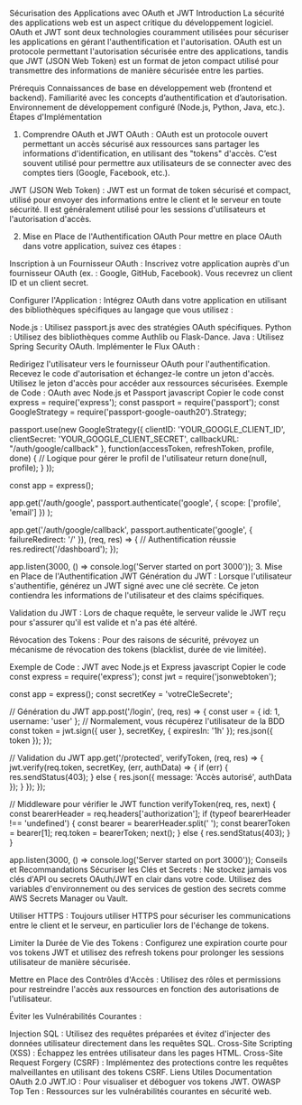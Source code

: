 Sécurisation des Applications avec OAuth et JWT
Introduction
La sécurité des applications web est un aspect critique du développement logiciel. OAuth et JWT sont deux technologies couramment utilisées pour sécuriser les applications en gérant l'authentification et l'autorisation. OAuth est un protocole permettant l'autorisation sécurisée entre des applications, tandis que JWT (JSON Web Token) est un format de jeton compact utilisé pour transmettre des informations de manière sécurisée entre les parties.

Prérequis
Connaissances de base en développement web (frontend et backend).
Familiarité avec les concepts d’authentification et d’autorisation.
Environnement de développement configuré (Node.js, Python, Java, etc.).
Étapes d'Implémentation
1. Comprendre OAuth et JWT
OAuth : OAuth est un protocole ouvert permettant un accès sécurisé aux ressources sans partager les informations d'identification, en utilisant des "tokens" d'accès. C’est souvent utilisé pour permettre aux utilisateurs de se connecter avec des comptes tiers (Google, Facebook, etc.).

JWT (JSON Web Token) : JWT est un format de token sécurisé et compact, utilisé pour envoyer des informations entre le client et le serveur en toute sécurité. Il est généralement utilisé pour les sessions d'utilisateurs et l'autorisation d'accès.

2. Mise en Place de l'Authentification OAuth
Pour mettre en place OAuth dans votre application, suivez ces étapes :

Inscription à un Fournisseur OAuth : Inscrivez votre application auprès d'un fournisseur OAuth (ex. : Google, GitHub, Facebook). Vous recevrez un client ID et un client secret.

Configurer l'Application : Intégrez OAuth dans votre application en utilisant des bibliothèques spécifiques au langage que vous utilisez :

Node.js : Utilisez passport.js avec des stratégies OAuth spécifiques.
Python : Utilisez des bibliothèques comme Authlib ou Flask-Dance.
Java : Utilisez Spring Security OAuth.
Implémenter le Flux OAuth :

Redirigez l'utilisateur vers le fournisseur OAuth pour l'authentification.
Recevez le code d'autorisation et échangez-le contre un jeton d'accès.
Utilisez le jeton d'accès pour accéder aux ressources sécurisées.
Exemple de Code : OAuth avec Node.js et Passport
javascript
Copier le code
const express = require('express');
const passport = require('passport');
const GoogleStrategy = require('passport-google-oauth20').Strategy;

passport.use(new GoogleStrategy({
    clientID: 'YOUR_GOOGLE_CLIENT_ID',
    clientSecret: 'YOUR_GOOGLE_CLIENT_SECRET',
    callbackURL: "/auth/google/callback"
  },
  function(accessToken, refreshToken, profile, done) {
    // Logique pour gérer le profil de l'utilisateur
    return done(null, profile);
  }
));

const app = express();

app.get('/auth/google',
  passport.authenticate('google', { scope: ['profile', 'email'] })
);

app.get('/auth/google/callback',
  passport.authenticate('google', { failureRedirect: '/' }),
  (req, res) => {
    // Authentification réussie
    res.redirect('/dashboard');
  });

app.listen(3000, () => console.log('Server started on port 3000'));
3. Mise en Place de l'Authentification JWT
Génération du JWT : Lorsque l'utilisateur s'authentifie, générez un JWT signé avec une clé secrète. Ce jeton contiendra les informations de l'utilisateur et des claims spécifiques.

Validation du JWT : Lors de chaque requête, le serveur valide le JWT reçu pour s'assurer qu'il est valide et n'a pas été altéré.

Révocation des Tokens : Pour des raisons de sécurité, prévoyez un mécanisme de révocation des tokens (blacklist, durée de vie limitée).

Exemple de Code : JWT avec Node.js et Express
javascript
Copier le code
const express = require('express');
const jwt = require('jsonwebtoken');

const app = express();
const secretKey = 'votreCleSecrete';

// Génération du JWT
app.post('/login', (req, res) => {
  const user = { id: 1, username: 'user' }; // Normalement, vous récupérez l'utilisateur de la BDD
  const token = jwt.sign({ user }, secretKey, { expiresIn: '1h' });
  res.json({ token });
});

// Validation du JWT
app.get('/protected', verifyToken, (req, res) => {
  jwt.verify(req.token, secretKey, (err, authData) => {
    if (err) {
      res.sendStatus(403);
    } else {
      res.json({
        message: 'Accès autorisé',
        authData
      });
    }
  });
});

// Middleware pour vérifier le JWT
function verifyToken(req, res, next) {
  const bearerHeader = req.headers['authorization'];
  if (typeof bearerHeader !== 'undefined') {
    const bearer = bearerHeader.split(' ');
    const bearerToken = bearer[1];
    req.token = bearerToken;
    next();
  } else {
    res.sendStatus(403);
  }
}

app.listen(3000, () => console.log('Server started on port 3000'));
Conseils et Recommandations
Sécuriser les Clés et Secrets : Ne stockez jamais vos clés d'API ou secrets OAuth/JWT en clair dans votre code. Utilisez des variables d'environnement ou des services de gestion des secrets comme AWS Secrets Manager ou Vault.

Utiliser HTTPS : Toujours utiliser HTTPS pour sécuriser les communications entre le client et le serveur, en particulier lors de l'échange de tokens.

Limiter la Durée de Vie des Tokens : Configurez une expiration courte pour vos tokens JWT et utilisez des refresh tokens pour prolonger les sessions utilisateur de manière sécurisée.

Mettre en Place des Contrôles d'Accès : Utilisez des rôles et permissions pour restreindre l'accès aux ressources en fonction des autorisations de l'utilisateur.

Éviter les Vulnérabilités Courantes :

Injection SQL : Utilisez des requêtes préparées et évitez d'injecter des données utilisateur directement dans les requêtes SQL.
Cross-Site Scripting (XSS) : Échappez les entrées utilisateur dans les pages HTML.
Cross-Site Request Forgery (CSRF) : Implémentez des protections contre les requêtes malveillantes en utilisant des tokens CSRF.
Liens Utiles
Documentation OAuth 2.0
JWT.IO : Pour visualiser et déboguer vos tokens JWT.
OWASP Top Ten : Ressources sur les vulnérabilités courantes en sécurité web.